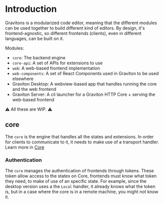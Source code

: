 # Introduction
Gravitons is a modularized code editor, meaning that the different modules can be used together to build different kind of editors. By design, it's frontend-agnostic, so different frontends (clients), even in different languages, can be built on it.

Modules:
- `core`: The backend engine
- `core-api`: A set of APIs for extensions to use
- `web`: A web-based frontend implementation
- `web-components`: A set of React Components used in Graviton to be used elsewhere
- Graviton Desktop: A webview-based app that handles running the core and the web frontend
- Graviton Server: A cli launcher for a Graviton HTTP Core + serving the web-based frontend

⚠ All these are WIP. ⚠

## core
The `core` is the engine that handles all the states and extensions. In order for clients to communicate to it, it needs to make use of a transport handler.
Learn more in [Core](./core.md)
### Authentication
The `core` manages the authentication of frontends through tokens. These token allow access to the states on Core, frontends must know what token they need, to make of use of an specific state. For example, since the desktop version uses a the `Local` handler, it already knows what the token is, but in a case where the core is in a remote machine, you might not know it.

